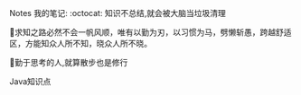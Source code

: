 Notes 我的笔记:
:octocat: 知识不总结,就会被大脑当垃圾清理

🐎求知之路必然不会一帆风顺，唯有以勤为刃，以习惯为马，劈懒斩愚，跨越舒适区，方能知众人所不知，晓众人所不晓。

🚶勤于思考的人,就算散步也是修行

Java知识点
